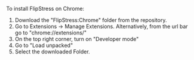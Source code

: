 To install FlipStress on Chrome:
1. Download the "FlipStress:Chrome" folder from the repository. 
2. Go to Extensions -> Manage Extensions. Alternatively, from the url bar go to "chrome://extensions/"
3. On the top right corner, turn on "Developer mode"
4. Go to "Load unpacked"
5. Select the downloaded Folder. 
